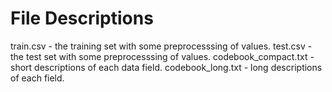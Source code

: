 # File Descriptions 

train.csv - the training set with some preprocesssing of values.
test.csv - the test set with some preprocesssing of values.
codebook_compact.txt - short descriptions of each data field.
codebook_long.txt - long descriptions of each field.

